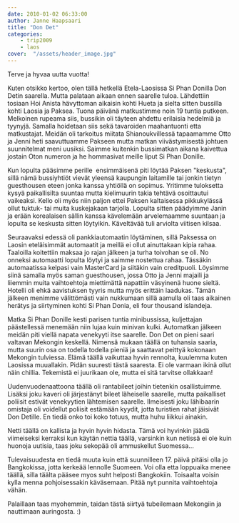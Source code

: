 ```yaml
---
date: 2010-01-02 06:33:00
author: Janne Haapsaari
title: "Don Det"
categories:
    - trip2009
    - laos
cover:  "/assets/header_image.jpg"
---
```


Terve ja hyvaa uutta vuotta!

Kuten otsikko kertoo, olen tällä hetkellä Etela-Laosissa Si Phan Donilla Don
Detin saarella. Mutta palataan aikaan ennen saarelle tuloa. Lähdettiin tosiaan
Hoi Anista hävyttoman aikaisin kohti Hueta ja sielta sitten bussilla kohti
Laosia ja Paksea. Tuona päivänä matkustimme noin 19 tuntia putkeen. Melkoinen
rupeama siis, bussikin oli täyteen ahdettu erilaisia hedelmiä ja tyynyjä.
Samalla hoidetaan siis sekä tavaroiden maahantuonti etta matkustajat. Meidän
oli tarkoitus miitata Shianoukvillessä tapaamamme Otto ja Jenni heti
saavuttuamme Pakseen mutta matkan viivästymisestä johtuen suunnitelmat meni
uusiksi. Saimme kuitenkin bussimatkan aikana kaivettua jostain Oton numeron ja
he hommasivat meille liput Si Phan Donille.

Kun lopulta pääsimme perille  ensimmäisenä piti löytää Paksen "keskusta",
sillä nämä bussiyhtiöt vievät yleensä kaupungin laitamille tai jonkin tietyn
guesthousen eteen jonka kanssa yhtiöllä on sopimus. Yritimme tuloksetta kysyä
paikallisilta suuntaa mutta kielimuurin takia tehtävä osoittautui vaikeaksi.
Kello oli myös niin paljon ettei Paksen kaltaisessa pikkukylässä ollut tuktuk-
tai muita kuskejakaan tarjolla. Lopulta sitten päädyimme Janin ja erään
korealaisen sällin kanssa kävelemään arvelemaamme suuntaan ja lopulta se
keskusta sitten löytyikin. Käveltävää tuli arviolta viitisen kilsaa.

Seuraavaksi edessä oli pankkiautomaatin löytäminen, sillä Paksessa on Laosin
eteläisimmät automaatit ja meillä ei ollut ainuttakaan kipia rahaa. Taaloilla
koitettiin maksaa jo rajan jälkeen ja turha toivohan se oli. No onneksi
automaatti lopulta löytyi ja saimme nostettua rahaa. Tässäkin automaatissa
kelpasi vain MasterCard ja siitäkin vain creditpuoli. Löysimme siinä samalla
myös saman guesthousen, jossa Otto ja Jenni majaili ja liiemmin muita
vaihtoehtoja miettimättä napattiin väsyinenä huone sieltä. Hotelli oli ehkä
aavistuksen tyyris mutta myös erittäin laadukas. Tämän jälkeen menimme
välittömästi vain nukkumaan sillä aamulla oli taas aikainen herätys ja
siirtyminen kohti Si Phan Donia, eli four thousand islandeja.

Matka Si Phan Donille kesti parisen tuntia minibussissa, kuljettajan
päästellessä menemään niin lujaa kuin minivan kulki. Automatkan jälkeen meidän
piti viellä napata venekyyti itse saarelle. Don Det on pieni saari valtavan
Mekongin keskellä. Nimensä mukaan täällä on tuhansia saaria, mutta suurin osa
on todella todella pieniä ja saattavat peittyä kokonaan Mekongin tulviessa.
Elämä täällä vaikuttaa hyvin rennolta, kuulemma kuten Laosissa muuallakin.
Pidän suuresti tästä saaresta. Ei ole varmaan ikinä ollut näin chillia.
Tekemistä ei juurikaan ole, mutta ei sitä tarvitse ollakkaan!

Uudenvuodenaattoona täällä oli rantabileet joihin tietenkin osallistuimme.
Lisäksi joku kaveri oli järjestänyt bileet läheiselle saarelle, mutta
paikalliset poliisit estivät venekyytien lähtemisen saarelle. Ilmeisesti joku
lähibaarin omistaja oli voidellut poliisit estämään kyydit, jotta turistien
rahat jäisivät Don Detille. En tiedä onko toi koko totuus, mutta huhu liikkui
ainakin.

Netti täällä on kallista ja hyvin hyvin hidasta. Tämä voi hyvinkin jäädä
viimeiseksi kerraksi kun käytän nettia täällä, varsinkin kun netissä ei ole
kuin huonoja uutisia, taas joku sekopää oli ammuskellut Suomessa...

Tulevaisuudesta en tiedä muuta kuin että suunnilleen 17. päivä pitäisi olla jo
Bangkokissa, jotta kerkeää lennolle Suomeen. Voi olla etta loppuaika menee
täällä, silla täälta pääsee myos suht helposti Bangkokiin. Toisaalta voisin
kylla menna pohjoisessakin käväsemaan. Pitää nyt punnita vaihtoehtoja vähän.

Palaillaan taas myohemmin, taidan tästä siirtyä tubeilemaan Mekongiin ja
nauttimaan auringosta. :)
